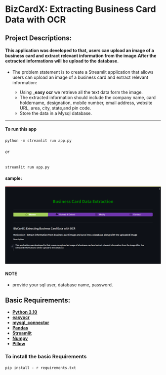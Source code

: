 # BizCardX: Extracting Business Card Data with OCR

## Project Descriptions:

#### This application was developed to that, users can upload an image of a business card and extract relevant information from the image.After the extracted informations will be upload to the database.

- The problem statement is to create a Streamlit application that allows users can upload an image of a business card and extract relevant information:
   
   - Using _**easy ocr** we retrieve all the text data form the image.
   - The extracted information should include the company name, card holdername, designation, mobile number, email address, website URL, area, city, state,and pin code.
   - Store the data in a Mysql database.

---

#### To run this app

`python -m streamlit run app.py`

###### or

`streamlit run app.py`

#### sample:
![main window](https://github.com/AJIN-B/Business-Card-Data-Extraction/blob/main/main.png?raw=true)

#### NOTE

- provide your sql user, database name, password.

## Basic Requirements:

- __[Python 3.10](https://docs.python.org/3/)__
- __[easyocr](https://pypi.org/project/easyocr/)__ 
- __[mysql_connector](https://dev.mysql.com/doc/connector-python/en/)__ 
- __[Pandas](https://pandas.pydata.org/docs/)__
- __[Streamlit](https://docs.streamlit.io/)__
- __[Numpy](https://numpy.org/doc/)__ 
- __[Pillow](https://pypi.org/project/Pillow/)__

### To install the basic Requirements

`pip install - r requirements.txt`



